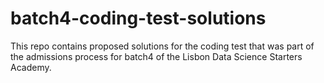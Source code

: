 # batch4-coding-test-solutions

This repo contains proposed solutions for the coding test that was part of the admissions process for batch4 of the Lisbon Data Science Starters Academy.